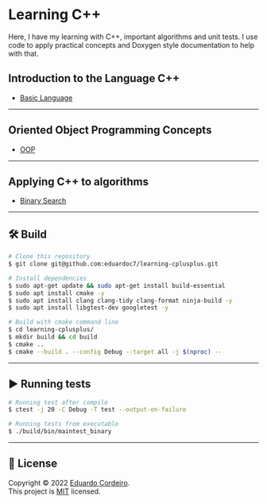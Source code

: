 # Learning C++
Here, I have my learning with C++, important algorithms and unit tests.
I use code to apply practical concepts and Doxygen style documentation to help with that.

## Introduction to the Language C++

- [Basic Language](https://github.com/eduardoc7/learning-cplusplus/tree/main/src/course/basic-language)

---

## Oriented Object Programming Concepts

- [OOP](https://github.com/eduardoc7/learning-cplusplus/tree/main/src/course/OO-programing)

---

## Applying C++ to algorithms

- [Binary Search](https://github.com/eduardoc7/learning-cplusplus/blob/main/src/algorithms/binarySearch.hpp)

---

## 🛠 Build
```bash
# Clone this repository
$ git clone git@github.com:eduardoc7/learning-cplusplus.git

# Install dependencies
$ sudo apt-get update && sudo apt-get install build-essential
$ sudo apt install cmake -y
$ sudo apt install clang clang-tidy clang-format ninja-build -y
$ sudo apt install libgtest-dev googletest -y

# Build with cmake command line
$ cd learning-cplusplus/
$ mkdir build && cd build
$ cmake ..
$ cmake --build . --config Debug --target all -j $(nproc) -- 
```
---

## ▶ Running tests
```bash
# Running test after compile
$ ctest -j 20 -C Debug -T test --output-on-failure

# Running tests from executable
$ ./build/bin/maintest_binary
```
---

## 📝 License

Copyright © 2022 [Eduardo Cordeiro](https://github.com/eduardoc7). <br />
This project is [MIT](https://github.com/eduardoc7/learning-cplusplus/blob/main/LICENSE) licensed.